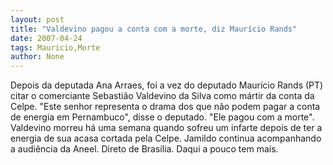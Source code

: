 ```yaml
---
layout: post
title: "Valdevino pagou a conta com a morte, diz Maurício Rands"
date: 2007-04-24
tags: Mauricio,Morte
author: None
---
```

Depois da deputada Ana Arraes, foi a vez do deputado Maurício Rands (PT) citar&nbsp;o comerciante Sebastião Valdevino da Silva como mártir da conta da Celpe.
\"Este senhor representa o drama dos que não podem pagar a conta de energia em Pernambuco\", disse o deputado. \"Ele pagou com a morte\".
Valdevino morreu há uma semana quando sofreu um infarte depois de ter a energia de sua acasa cortada pela Celpe.
Jamildo continua acompanhando a audiência da Aneel. Direto de Brasília.
Daqui a pouco tem mais. 